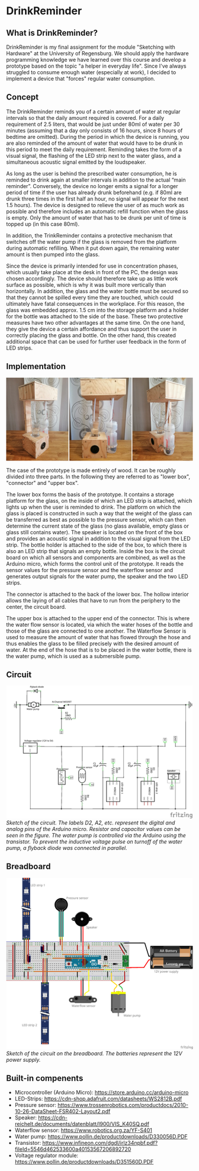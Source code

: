 # DrinkReminder
## What is DrinkReminder?
DrinkReminder is my final assignment for the module "Sketching with Hardware" at the University of Regensburg. We should apply the hardware programming knowledge we have learned over this course and develop a prototype based on the topic "a helper in everyday life". Since I've always struggled to consume enough water (especially at work), I decided to implement a device that "forces" regular water consumption.

## Concept
The DrinkReminder reminds you of a certain amount of water at regular intervals so that the daily amount required is covered. For a daily requirement of 2.5 liters, that would be just under 80ml of water per 30 minutes (assuming that a day only consists of 16 hours, since 8 hours of bedtime are omitted). During the period in which the device is running, you are also reminded of the amount of water that would have to be drunk in this period to meet the daily requirement. Reminding takes the form of a visual signal, the flashing of the LED strip next to the water glass, and a simultaneous acoustic signal emitted by the loudspeaker.

As long as the user is behind the prescribed water consumption, he is reminded to drink again at smaller intervals in addition to the actual “main reminder”. Conversely, the device no longer emits a signal for a longer period of time if the user has already drunk beforehand (e.g. if 80ml are drunk three times in the first half an hour, no signal will appear for the next 1.5 hours). The device is designed to relieve the user of as much work as possible and therefore includes an automatic refill function when the glass is empty. Only the amount of water that has to be drunk per unit of time is topped up (in this case 80ml).

In addition, the TrinkReminder contains a protective mechanism that switches off the water pump if the glass is removed from the platform during automatic refilling. When it put down again, the remaining water amount is then pumped into the glass.

Since the device is primarily intended for use in concentration phases, which usually take place at the desk in front of the PC, the design was chosen accordingly. The device should therefore take up as little work surface as possible, which is why it was built more vertically than horizontally. In addition, the glass and the water bottle must be secured so that they cannot be spilled every time they are touched, which could ultimately have fatal consequences in the workplace. For this reason, the glass was embedded approx. 1.5 cm into the storage platform and a holder for the bottle was attached to the side of the base. These two protective measures have two other advantages at the same time. On the one hand, they give the device a certain affordance and thus support the user in correctly placing the glass and bottle. On the other hand, this created additional space that can be used for further user feedback in the form of LED strips.

## Implementation
![Image of the final prototype](./docs/img/prototype.png)

The case of the prototype is made entirely of wood. It can be roughly divided into three parts. In the following they are referred to as "lower box", "connector" and "upper box".

The lower box forms the basis of the prototype. It contains a storage platform for the glass, on the inside of which an LED strip is attached, which lights up when the user is reminded to drink. The platform on which the glass is placed is constructed in such a way that the weight of the glass can be transferred as best as possible to the pressure sensor, which can then determine the current state of the glass (no glass available, empty glass or glass still contains water). The speaker is located on the front of the box and provides an acoustic signal in addition to the visual signal from the LED strip. The bottle holder is attached to the side of the box, to which there is also an LED strip that signals an empty bottle. Inside the box is the circuit board on which all sensors and components are combined, as well as the Arduino micro, which forms the control unit of the prototype. It reads the sensor values for the pressure sensor and the waterflow sensor and generates output signals for the water pump, the speaker and the two LED strips.

The connector is attached to the back of the lower box. The hollow interior allows the laying of all cables that have to run from the periphery to the center, the circuit board.

The upper box is attached to the upper end of the connector. This is where the water flow sensor is located, via which the water hoses of the bottle and those of the glass are connected to one another. The Waterflow Sensor is used to measure the amount of water that has flowed through the hose and thus enables the glass to be filled precisely with the desired amount of water. At the end of the hose that is to be placed in the water bottle, there is the water pump, which is used as a submersible pump.

## Circuit
![Circuit sketch - created with Fritzing](./docs/img/circuit.png)
*Sketch of the circuit. The labels D2, A2, etc. represent the digital and analog pins of the Arduino micro. Resistor and capacitor values can be seen in the figure. The water pump is controlled via the Arduino using the transistor. To prevent the inductive voltage pulse on turnoff of the water pump, a flyback diode was connected in parallel.*

## Breadboard
![Breadboard sketch - created with Fritzing](./docs/img/breadboard.png)
*Sketch of the circuit on the breadboard. The batteries represent the 12V power supply.*

## Built-in compenents
- Microcontroller (Arduino Micro): https://store.arduino.cc/arduino-micro
- LED-Strips: https://cdn-shop.adafruit.com/datasheets/WS2812B.pdf
- Pressure sensor: https://www.trossenrobotics.com/productdocs/2010-10-26-DataSheet-FSR402-Layout2.pdf
- Speaker: https://cdn-reichelt.de/documents/datenblatt/I900/VIS_K40SQ.pdf
- Waterflow sensor: https://www.robotics.org.za/YF-S401
- Water pump: https://www.pollin.de/productdownloads/D330056D.PDF
- Transistor: https://www.infineon.com/dgdl/irlz34npbf.pdf?fileId=5546d462533600a40153567206892720
- Voltage regulator module: https://www.pollin.de/productdownloads/D351560D.PDF
